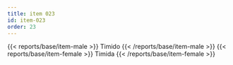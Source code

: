 ```yaml
---
title: item 023
id: item-023
order: 23
---
```

{{< reports/base/item-male >}}
  Timido
{{< /reports/base/item-male >}}
{{< reports/base/item-female >}}
  Timida
{{< /reports/base/item-female >}}